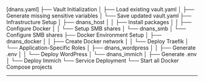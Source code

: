 [dnans.yaml] 
  ├── Vault Initialization
  │    ├── Load existing vault.yaml
  │    ├── Generate missing sensitive variables
  │    └── Save updated vault.yaml
  ├── Infrastructure Setup
  │    ├── dnans_host
  │    │    ├── Install packages
  │    │    ├── Configure Docker
  │    │    └── Setup SMB shares
  │    └── dnans_smb
  │         └── Configure SMB shares
  ├── Docker Environment Setup
  │    ├── dnans_docker
  │    │    ├── Create Docker network
  │    │    └── Deploy Traefik
  │    └── Application-Specific Roles
  │         ├── dnans_wordpress
  │         │    ├── Generate .env
  │         │    └── Deploy WordPress
  │         └── dnans_immich
  │              ├── Generate .env
  │              └── Deploy Immich
  └── Service Deployment
       └── Start all Docker Compose projects
       

---
